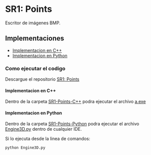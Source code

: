 # SR1: Points

Escritor de imágenes BMP.

## Implementaciones

* [Implementacion en C++](/SR1-Points-C++)
* [Implementacion en Python](/SR1-Points-Python)

### Como ejecutar el codigo

Descargue el repositorio [SR1: Points](https://github.com/juanferdeleon/SR1-Points)

#### Implementacion en C++

Dentro de la carpeta [SR1-Points-C++](/SR1-Points-C++) podra ejecutar el archivo [a.exe](/SR1-Points-C++/a.exe)

#### Implementacion en Python

Dentro de la carpeta [SR1-Points-Python](/SR1-Points-Python) podra ejecutar el archivo [Engine3D.py](/SR1-Points-Python/Engine3D.py) dentro de cualquier IDE.

Si lo ejecuta desde la linea de comandos:

```bash
python Engine3D.py
```